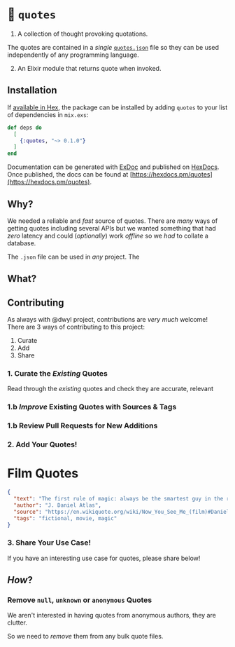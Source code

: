 # 💬 `quotes`

1. A collection of thought provoking
quotations.

The quotes are contained
in a _single_
[`quotes.json`](https://github.com/nelsonic/quotes/blob/master/quotes.json) file
so they can be used independently
of any programming language.

<!--
Below are usage examples in
several languages.
-->


2. An Elixir module that returns quote when invoked.

## Installation

If [available in Hex](https://hex.pm/docs/publish), the package can be installed
by adding `quotes` to your list of dependencies in `mix.exs`:

```elixir
def deps do
  [
    {:quotes, "~> 0.1.0"}
  ]
end
```

Documentation can be generated with [ExDoc](https://github.com/elixir-lang/ex_doc)
and published on [HexDocs](https://hexdocs.pm). Once published, the docs can
be found at [https://hexdocs.pm/quotes](https://hexdocs.pm/quotes).


## Why?

We needed a reliable and _fast_ source of quotes.
There are _many_ ways of getting quotes
including several APIs
but we wanted something
that had _zero_ latency
and could (_optionally_) work _offline_
so we _had_ to collate a database.

The `.json` file can be used in _any_
project. The




## What?



## Contributing

As always with @dwyl project, contributions are _very much_ welcome! <br />
There are 3 ways of contributing to this project:

1. Curate
2. Add
3. Share

### 1. Curate the _Existing_ Quotes

Read through the _existing_ quotes and check they are accurate, relevant

### 1.b _Improve_ Existing Quotes with Sources & Tags

### 1.b Review Pull Requests for New Additions

### 2. Add Your Quotes!


# Film Quotes



```json
{
  "text": "The first rule of magic: always be the smartest guy in the room.",
  "author": "J. Daniel Atlas",
  "source": "https://en.wikiquote.org/wiki/Now_You_See_Me_(film)#Daniel_Atlas",
  "tags": "fictional, movie, magic"  
}
```




### 3. Share Your Use Case!

If you have an interesting use case for quotes,
please share below!





## _How_?



### Remove `null`, `unknown` or `anonymous` Quotes

We aren't interested in having quotes from anonymous authors,
they are clutter.

So we need to _remove_ them from any bulk quote files.
